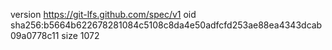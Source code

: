 version https://git-lfs.github.com/spec/v1
oid sha256:b5664b622678281084c5108c8da4e50adfcfd253ae88ea4343dcab09a0778c11
size 1072
